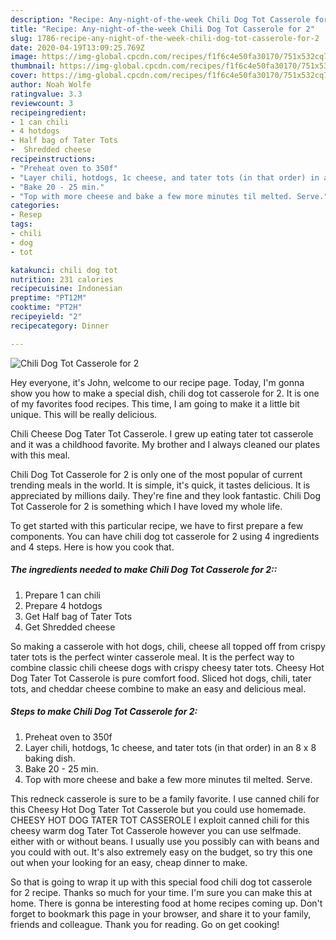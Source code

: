 ```yaml
---
description: "Recipe: Any-night-of-the-week Chili Dog Tot Casserole for 2"
title: "Recipe: Any-night-of-the-week Chili Dog Tot Casserole for 2"
slug: 1786-recipe-any-night-of-the-week-chili-dog-tot-casserole-for-2
date: 2020-04-19T13:09:25.769Z
image: https://img-global.cpcdn.com/recipes/f1f6c4e50fa30170/751x532cq70/chili-dog-tot-casserole-for-2-recipe-main-photo.jpg
thumbnail: https://img-global.cpcdn.com/recipes/f1f6c4e50fa30170/751x532cq70/chili-dog-tot-casserole-for-2-recipe-main-photo.jpg
cover: https://img-global.cpcdn.com/recipes/f1f6c4e50fa30170/751x532cq70/chili-dog-tot-casserole-for-2-recipe-main-photo.jpg
author: Noah Wolfe
ratingvalue: 3.3
reviewcount: 3
recipeingredient:
- 1 can chili
- 4 hotdogs
- Half bag of Tater Tots
-  Shredded cheese
recipeinstructions:
- "Preheat oven to 350f"
- "Layer chili, hotdogs, 1c cheese, and tater tots (in that order) in an 8 x 8 baking dish."
- "Bake 20 - 25 min."
- "Top with more cheese and bake a few more minutes til melted. Serve."
categories:
- Resep
tags:
- chili
- dog
- tot

katakunci: chili dog tot
nutrition: 231 calories
recipecuisine: Indonesian
preptime: "PT12M"
cooktime: "PT2H"
recipeyield: "2"
recipecategory: Dinner

---
```



![Chili Dog Tot Casserole for 2](https://img-global.cpcdn.com/recipes/f1f6c4e50fa30170/751x532cq70/chili-dog-tot-casserole-for-2-recipe-main-photo.jpg)

Hey everyone, it's John, welcome to our recipe page. Today, I'm gonna show you how to make a special dish, chili dog tot casserole for 2. It is one of my favorites food recipes. This time, I am going to make it a little bit unique. This will be really delicious.

Chili Cheese Dog Tater Tot Casserole. I grew up eating tater tot casserole and it was a childhood favorite. My brother and I always cleaned our plates with this meal.

Chili Dog Tot Casserole for 2 is only one of the most popular of current trending meals in the world. It is simple, it's quick, it tastes delicious. It is appreciated by millions daily. They're fine and they look fantastic. Chili Dog Tot Casserole for 2 is something which I have loved my whole life.


To get started with this particular recipe, we have to first prepare a few components. You can have chili dog tot casserole for 2 using 4 ingredients and 4 steps. Here is how you cook that.

##### The ingredients needed to make Chili Dog Tot Casserole for 2::

1. Prepare 1 can chili
1. Prepare 4 hotdogs
1. Get Half bag of Tater Tots
1. Get  Shredded cheese


So making a casserole with hot dogs, chili, cheese all topped off from crispy tater tots is the perfect winter casserole meal. It is the perfect way to combine classic chili cheese dogs with crispy cheesy tater tots. Cheesy Hot Dog Tater Tot Casserole is pure comfort food. Sliced hot dogs, chili, tater tots, and cheddar cheese combine to make an easy and delicious meal. 

##### Steps to make Chili Dog Tot Casserole for 2:

1. Preheat oven to 350f
1. Layer chili, hotdogs, 1c cheese, and tater tots (in that order) in an 8 x 8 baking dish.
1. Bake 20 - 25 min.
1. Top with more cheese and bake a few more minutes til melted. Serve.


This redneck casserole is sure to be a family favorite. I use canned chili for this Cheesy Hot Dog Tater Tot Casserole but you could use homemade. CHEESY HOT DOG TATER TOT CASSEROLE I exploit canned chili for this cheesy warm dog Tater Tot Casserole however you can use selfmade. either with or without beans. I usually use you possibly can with beans and you could with out. It&#39;s also extremely easy on the budget, so try this one out when your looking for an easy, cheap dinner to make. 

So that is going to wrap it up with this special food chili dog tot casserole for 2 recipe. Thanks so much for your time. I'm sure you can make this at home. There is gonna be interesting food at home recipes coming up. Don't forget to bookmark this page in your browser, and share it to your family, friends and colleague. Thank you for reading. Go on get cooking!
